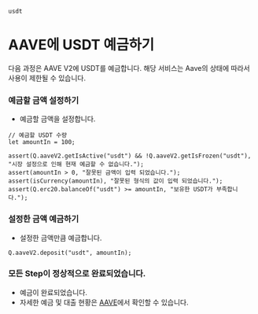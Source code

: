 ```meta-Currency
usdt
```

# AAVE에 USDT 예금하기

다음 과정은 AAVE V2에 USDT를 예금합니다. 해당 서비스는 Aave의 상태에 따라서 사용이 제한될 수 있습니다.

### 예금할 금액 설정하기

- 예금할 금액을 설정합니다.

```input USDT
// 예금할 USDT 수량
let amountIn = 100;
```

```input-Verify
assert(Q.aaveV2.getIsActive("usdt") && !Q.aaveV2.getIsFrozen("usdt"), "시장 설정으로 인해 현재 예금할 수 없습니다.");
assert(amountIn > 0, "잘못된 금액이 입력 되었습니다.");
assert(isCurrency(amountIn), "잘못된 형식의 값이 입력 되었습니다.");
assert(Q.erc20.balanceOf("usdt") >= amountIn, "보유한 USDT가 부족합니다.");
```

### 설정한 금액 예금하기

- 설정한 금액만큼 예금합니다.

```taster
Q.aaveV2.deposit("usdt", amountIn);
```

### 모든 Step이 정상적으로 완료되었습니다.

- 예금이 완료되었습니다.
- 자세한 예금 및 대출 현황은 [AAVE](https://app.aave.com/#/dashboard)에서 확인할 수 있습니다.
